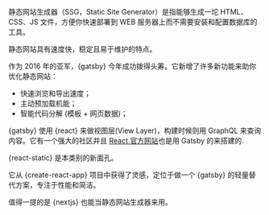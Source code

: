静态网站生成器（SSG，Static Site Generator）是指能够生成一坨 HTML、CSS、JS 文件，方便你快速部署到 WEB 服务器上而不需要安装和配置数据库的工具。

静态网站具有速度快，稳定且易于维护的特点。

作为 2016 年的亚军，{gatsby} 今年成功拨得头筹。它新增了许多新功能来助你优化静态网站：

* 快速浏览和导出速度；
* 主动预加载机能；
* 智能代码分解 (模板 + 网页数据)；

{gatsby} 使用 {react} 来做视图层(View Layer)，构建时候则用 GraphQL 来查询内容。它有一个强大的社区并且 [React 官方网站](https://reactjs.org)也是用 Gatsby 的来搭建的.

{react-static} 是本类别的新面孔。

它从 {create-react-app} 项目中获得了灵感，定位于做一个 {gatsby} 的轻量替代方案，专注于性能和简洁。

值得一提的是 {nextjs} 也能当静态网站生成器来用。
